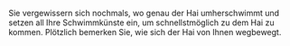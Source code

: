 Sie vergewissern sich nochmals, wo genau der Hai umherschwimmt und setzen all Ihre Schwimmkünste ein, um schnellstmöglich zu dem Hai zu kommen. Plötzlich bemerken Sie, wie sich der Hai von Ihnen wegbewegt.